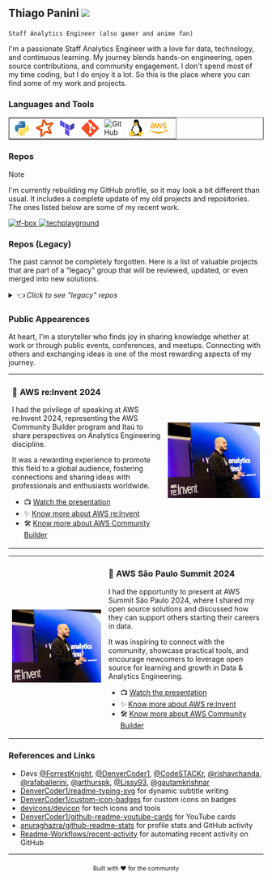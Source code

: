 ## Thiago Panini <a href="https://www.gautamkrishnar.com/"><img src="https://media.giphy.com/media/hvRJCLFzcasrR4ia7z/giphy.gif" width="5%"></a>

`Staff Analytics Engineer (also gamer and anime fan)`

I'm a passionate Staff Analytics Engineer with a love for data, technology, and continuous learning. My journey blends hands-on engineering, open source contributions, and community engagement. I don't spend most of my time coding, but I do enjoy it a lot. So this is the place where you can find some of my work and projects.

### Languages and Tools

<table border="1" cellspacing="0" cellpadding="0">
  <tr>
    <td style="border: 1";>
      <img align="left" alt="Python" width="35px" style="padding-right:10px;" src="https://raw.githubusercontent.com/devicons/devicon/master/icons/python/python-original.svg"/>
      <img align="left" alt="Spark" width="35px" style="padding-right:10px;" src="https://raw.githubusercontent.com/devicons/devicon/6910f0503efdd315c8f9b858234310c06e04d9c0/icons/apachespark/apachespark-original.svg"/>
      <img align="left" alt="Terraform" width="35px" style="padding-right:10px;" src="https://raw.githubusercontent.com/devicons/devicon/master/icons/terraform/terraform-original.svg"/>
      <img align="left" alt="Git" width="35px" style="padding-right:10px;" src="https://raw.githubusercontent.com/devicons/devicon/master/icons/git/git-original.svg"/>
      <img align="left" alt="GitHub" width="35px" style="padding-right:10px;" src="https://user-images.githubusercontent.com/3369400/139447912-e0f43f33-6d9f-45f8-be46-2df5bbc91289.png"/>
      <img align="left" alt="Linux" width="35px" style="padding-right:10px;" src="https://raw.githubusercontent.com/devicons/devicon/master/icons/linux/linux-original.svg"/>
      <img align="left" alt="AWS" width="35px" style="padding-right:10px;" src="https://raw.githubusercontent.com/devicons/devicon/6910f0503efdd315c8f9b858234310c06e04d9c0/icons/amazonwebservices/amazonwebservices-plain-wordmark.svg"/>
    </td>
  </tr>
</table>

### Repos

>[!NOTE]
> I'm currently rebuilding my GitHub profile, so it may look a bit different than usual. It includes a complete update of my old projects and repositories. The ones listed below are some of my recent work.

<p align="left">

  <a href="https://github.com/ThiagoPanini/tfbox">
    <img width="278" src="https://denvercoder1-github-readme-stats.vercel.app/api/pin/?username=ThiagoPanini&repo=tfbox&theme=transparent&hide_border=false" alt="tf-box">
  </a>

  <a href="https://github.com/ThiagoPanini/tech-playground">
    <img width="278" src="https://denvercoder1-github-readme-stats.vercel.app/api/pin/?username=ThiagoPanini&repo=tech-playground&theme=transparent&hide_border=false" alt="techplayground">
  </a>  
       
</p>


### Repos (Legacy)

The past cannot be completely forgotten. Here is a list of valuable projects that are part of a "legacy" group that will be reviewed, updated, or even merged into new solutions.

<details>
  <summary><i>👈 Click to see "legacy" repos</i></summary>
<br />
<p align="left">

  <a href="https://github.com/ThiagoPanini/datadelivery">
    <img width="278" src="https://denvercoder1-github-readme-stats.vercel.app/api/pin/?username=ThiagoPanini&repo=terraglue&theme=transparent&hide_border=false" alt="terraglue">
  </a>

  <a href="https://github.com/ThiagoPanini/pynvest">
    <img width="278" src="https://denvercoder1-github-readme-stats.vercel.app/api/pin/?username=ThiagoPanini&repo=pynvest&theme=transparent&hide_border=false" alt="pynvest">
  </a>

  <a href="https://github.com/ThiagoPanini/pynvest-tools">
    <img width="278" src="https://denvercoder1-github-readme-stats.vercel.app/api/pin/?username=ThiagoPanini&repo=pynvest-tools&theme=transparent&hide_border=false" alt="pynvest">
  </a>

  <a href="https://github.com/ThiagoPanini/terraglue">
    <img width="278" src="https://denvercoder1-github-readme-stats.vercel.app/api/pin/?username=ThiagoPanini&repo=terraglue&theme=transparent&hide_border=false" alt="terraglue">
  </a>

  <a href="https://github.com/ThiagoPanini/sparksnake">
    <img width="278" src="https://denvercoder1-github-readme-stats.vercel.app/api/pin/?username=ThiagoPanini&repo=sparksnake&theme=transparent&hide_border=false" alt="sparksnake">
  </a>

  <a href="https://github.com/ThiagoPanini/cloudgeass">
    <img width="278" src="https://denvercoder1-github-readme-stats.vercel.app/api/pin/?username=ThiagoPanini&repo=cloudgeass&theme=transparent&hide_border=false" alt="cloudgeass">
  </a>
       
</p>

<a href="https://github.com/ThiagoPanini?tab=repositories&sort=stargazers">
  <img alt="All Repositories" title="All Repositories" src="https://custom-icon-badges.demolab.com/badge/-Click to see more-1F222E?style=for-the-badge&logoColor=white&logo=repo"/>
</a>

</details>

### Public Appearences

At heart, I'm a storyteller who finds joy in sharing knowledge whether at work or through public events, conferences, and meetups. Connecting with others and exchanging ideas is one of the most rewarding aspects of my journey.

<table border="0" cellspacing="0" cellpadding="0">
  <tr>
    <td style="border: 0";>
      <h3>🎤 AWS re:Invent 2024</h3>  
      <p>
        I had the privilege of speaking at AWS re:Invent 2024, representing the AWS Community Builder program and Itaú to share perspectives on Analytics Engineering discipline. 
      </p>
      <p>
        It was a rewarding experience to promote this field to a global audience, fostering connections and sharing ideas with professionals and enthusiasts worldwide.
      </p>
      <ul>
        <li>
          📺 <a href="https://www.youtube.com/channel/UCzmXzz_VR0Li8-YOvWN_t3g">Watch the presentation</a>
        </li>
        <li>
          ✨ <a href="https://www.youtube.com/channel/UCzmXzz_VR0Li8-YOvWN_t3g">Know more about AWS re:Invent</a>
        </li>
        <li>
          🛠️ <a href="https://www.youtube.com/channel/UCzmXzz_VR0Li8-YOvWN_t3g">Know more about AWS Community Builder</a>
        </li>
      </ul>
    </td>
    <td style="border: 0";>
      <img width="1000" src="https://github.com/ThiagoPanini/ThiagoPanini/blob/main/assets/reinvent-speaker.jpeg?raw=true" />
    </td>
  </tr>
</table>

<table border="0" cellspacing="0" cellpadding="0">
  <tr>
    <td style="border: 0";>
      <img width="1000" src="https://github.com/ThiagoPanini/ThiagoPanini/blob/main/assets/reinvent-speaker.jpeg?raw=true" />
    </td>
    <td style="border: 0";>
      <h3>🎤 AWS São Paulo Summit 2024</h3>  
      <p>
        I had the opportunity to present at AWS Summit São Paulo 2024, where I shared my open source solutions and discussed how they can support others starting their careers in data. 
      </p>
      <p>
        It was inspiring to connect with the community, showcase practical tools, and encourage newcomers to leverage open source for learning and growth in Data & Analytics Engineering.
      </p>
      <ul>
        <li>
          📺 <a href="https://www.youtube.com/channel/UCzmXzz_VR0Li8-YOvWN_t3g">Watch the presentation</a>
        </li>
        <li>
          ✨ <a href="https://www.youtube.com/channel/UCzmXzz_VR0Li8-YOvWN_t3g">Know more about AWS re:Invent</a>
        </li>
        <li>
          🛠️ <a href="https://www.youtube.com/channel/UCzmXzz_VR0Li8-YOvWN_t3g">Know more about AWS Community Builder</a>
        </li>
      </ul>
    </td>
  </tr>
</table>


### References and Links
   
- Devs [@ForrestKnight](https://github.com/forrestknight), [@DenverCoder1](https://github.com/DenverCoder1), [@CodeSTACKr](https://github.com/codeSTACKr), [@rishavchanda](https://github.com/rishavchanda), [@rafaballerini](https://github.com/rafaballerini), [@arthurspk](https://github.com/arthurspk), [@Lissy93](https://github.com/Lissy93), [@gautamkrishnar](https://github.com/gautamkrishnar)
- [DenverCoder1/readme-typing-svg](https://github.com/DenverCoder1/readme-typing-svg) for dynamic subtitle writing
- [DenverCoder1/custom-icon-badges](https://github.com/DenverCoder1/custom-icon-badges) for custom icons on badges
- [devicons/devicon](https://github.com/devicons/devicon) for tech icons and tools
- [DenverCoder1/github-readme-youtube-cards](https://github.com/DenverCoder1/github-readme-youtube-cards) for YouTube cards
- [anuraghazra/github-readme-stats](https://github.com/anuraghazra/github-readme-stats) for profile stats and GitHub activity
- [Readme-Workflows/recent-activity](https://github.com/Readme-Workflows/recent-activity) for automating recent activity on GitHub

---

<div align="center">
  <sub>Built with ❤️ for the community</sub>
</div>